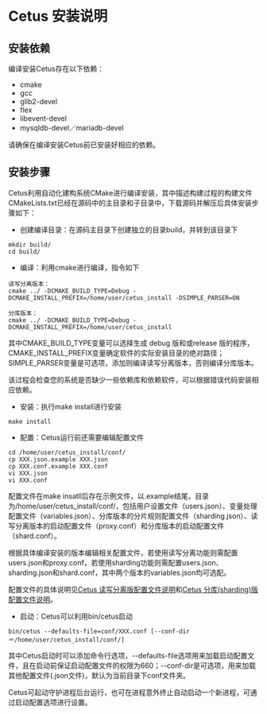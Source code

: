 # Cetus 安装说明

## 安装依赖

编译安装Cetus存在以下依赖：

- cmake
- gcc
- glib2-devel
- flex
- libevent-devel
- mysqldb-devel／mariadb-devel

请确保在编译安装Cetus前已安装好相应的依赖。

## 安装步骤

Cetus利用自动化建构系统CMake进行编译安装，其中描述构建过程的构建文件CMakeLists.txt已经在源码中的主目录和子目录中，下载源码并解压后具体安装步骤如下：

- 创建编译目录：在源码主目录下创建独立的目录build，并转到该目录下

```
mkdir build/
cd build/
```

- 编译：利用cmake进行编译，指令如下

```
读写分离版本：
cmake ../ -DCMAKE_BUILD_TYPE=Debug -DCMAKE_INSTALL_PREFIX=/home/user/cetus_install -DSIMPLE_PARSER=ON

分库版本：
cmake ../ -DCMAKE_BUILD_TYPE=Debug -DCMAKE_INSTALL_PREFIX=/home/user/cetus_install

```

其中CMAKE_BUILD_TYPE变量可以选择生成 debug 版和或release 版的程序，CMAKE_INSTALL_PREFIX变量确定软件的实际安装目录的绝对路径；SIMPLE_PARSER变量是可选项，添加则编译读写分离版本，否则编译分库版本。

该过程会检查您的系统是否缺少一些依赖库和依赖软件，可以根据错误代码安装相应依赖。

- 安装：执行make install进行安装

```
make install
```

- 配置：Cetus运行前还需要编辑配置文件

```
cd /home/user/cetus_install/conf/
cp XXX.json.example XXX.json
cp XXX.conf.example XXX.conf
vi XXX.json
vi XXX.conf
```

配置文件在make insatll后存在示例文件，以.example结尾，目录为/home/user/cetus_install/conf/，包括用户设置文件（users.json）、变量处理配置文件（variables.json）、分库版本的分片规则配置文件（sharding.json）、读写分离版本的启动配置文件（proxy.conf）和分库版本的启动配置文件（shard.conf）。

根据具体编译安装的版本编辑相关配置文件，若使用读写分离功能则需配置users.json和proxy.conf，若使用sharding功能则需配置users.json、sharding.json和shard.conf，其中两个版本的variables.json均可选配。

配置文件的具体说明见[Cetus 读写分离版配置文件说明](https://github.com/Lede-Inc/cetus/blob/master/doc/cetus-rw-profile.md)和[Cetus 分库(sharding)版配置文件说明](https://github.com/Lede-Inc/cetus/blob/master/doc/cetus-shard-profile.md)。

- 启动：Cetus可以利用bin/cetus启动

```
bin/cetus --defaults-file=conf/XXX.conf [--conf-dir＝/home/user/cetus_install/conf/]
```

其中Cetus启动时可以添加命令行选项，--defaults-file选项用来加载启动配置文件，且在启动前保证启动配置文件的权限为660；--conf-dir是可选项，用来加载其他配置文件(.json文件)，默认为当前目录下conf文件夹。

Cetus可起动守护进程后台运行，也可在进程意外终止自动启动一个新进程，可通过启动配置选项进行设置。
